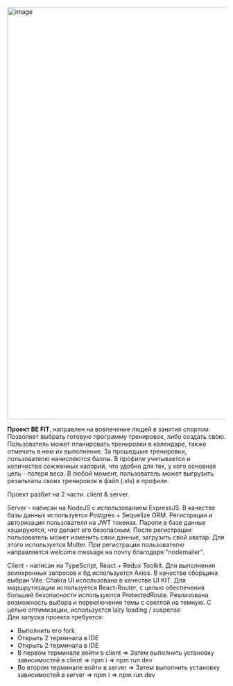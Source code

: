 <img width="1915" height="950" alt="image" src="https://github.com/user-attachments/assets/8e8b347a-55b2-44dd-b6e7-56152a635de4" />


<strong>Проект BE FIT</strong>, направлен на вовлечение людей в занятия спортом.
Позволяет выбрать готовую программу тренировок, либо создать свою.
Пользователь может планировать тренировки в календаре, также отмечать в нем их выполнение.
За прошедшие тренировки, пользователю начисляются баллы. В профиле учитывается и количество сожженных калорий, что удобно для тех, у кого основная цель - потеря веса.
В любой момент, пользователь может выгрузить резальтаты своих тренировок в файл (.xls) в профиле.

Проект разбит на 2 части.
client & server.

Server - написан на NodeJS с использованием ExpressJS. В качестве базы данных используется Postgres + Sequelize ORM. 
Регистрация и авторизация пользователя на JWT токенах. Пароли в базе данных хэшируются, что делает его безопасным.
После регистрации пользователь может изменить свои данные, загрузить свой аватар. Для этого используется Multer.
При регистрации пользователю направляется welcome message на почту благодоря "nodemailer".
<br/>

Client - написан на TypeScript, React + Redux Toolkit. Для выполнения асинхронных запросов к бд используется Axios.
В качестве сборщика выбран Vite. Chakra UI использована в качестве UI KIT. 
Для маршрутизации используется React-Router, с целью обеспечения большей безопасности используются ProtectedRoute.
Реализована возможность выбора и переключения темы с светлой на темную.
С целью оптимизации, используется lazy loading / suspense
<br/>
    Для запуска проекта требуется:
<ul>
  <li>Выполнить его fork.</li>
  <li>Открыть 2 терминала в IDE</li>
  <li>Открыть 2 терминала в IDE</li>
  <li>В первом терминале войти в client => Затем выполнить установку зависимостей в client => npm i => npm run dev </li>
  <li>Во втором терминале войти в server => Затем выполнить установку зависимостей в server => npm i => npm run dev  </li>
</ul>
 
 

